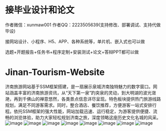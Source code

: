 # 接毕业设计和论文
作者微信：xunmaw001  作者QQ：2223505639(支持修改、部署调试、支持代做毕设)

接网站设计、小程序、H5、APP、各种系统等，单片机、嵌入式也可以做

选题+开题报告+任务书+程序定制+安装测试+论文+答辩PPT都可以做
# Jinan-Tourism-Website
济南旅游网站基于SSM框架搭建，是一扇展示泉城济南独特魅力的数字窗口。网站涵盖丰富的济南旅游资讯，从“天下第一泉”趵突泉的灵动，到大明湖的波光潋滟，再到千佛山的禅意悠然，各类景点信息详尽呈现。特色板块提供热门旅游线路规划，满足不同游客需求。同时，整合酒店、餐饮推荐，方便游客一站式安排行程。依托SSM框架的强大性能，网站加载迅速、运行稳定，为游客提供便捷、流畅的浏览体验，助力大家轻松规划济南之旅，深度领略这座历史文化名城的风采。 
![image](https://github.com/user-attachments/assets/2cafbfce-8a7c-46bb-a89b-b744587392a7)
![image](https://github.com/user-attachments/assets/bf7f6ca0-236b-4bfd-8260-14b6f27bf2e7)
![image](https://github.com/user-attachments/assets/b7fa62ef-e9fc-42e8-805c-b7b6be33a177)
![image](https://github.com/user-attachments/assets/3a72a56e-deb5-49a9-8ddb-c79c30defa9d)
![image](https://github.com/user-attachments/assets/904a6231-7160-4135-ac11-8c5852c68ac8)
![image](https://github.com/user-attachments/assets/c37cdc1f-a227-4764-bdf4-2ad62e2802ef)
![image](https://github.com/user-attachments/assets/fc62b23a-3c85-4a92-8669-630a3c69c592)
![image](https://github.com/user-attachments/assets/998bfda9-aba4-438c-a9ef-d9d8c02fe43f)
